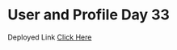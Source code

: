 # User and Profile Day 33

Deployed Link [Click Here](https://user-and-profile-crud-day-33.netlify.app/)
